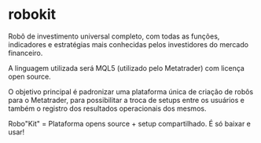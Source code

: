 # robokit

Robô de investimento universal completo, com todas as funções, indicadores e estratégias mais conhecidas pelos investidores do mercado financeiro.

A linguagem utilizada será MQL5 (utilizado pelo Metatrader) com licença open source.

O objetivo principal é padronizar uma plataforma única de criação de robôs para o Metatrader, para possibilitar a troca de setups entre os usuários e também o registro dos resultados operacionais dos mesmos.

Robo"Kit" = Plataforma opens source + setup compartilhado. É só baixar e usar!

